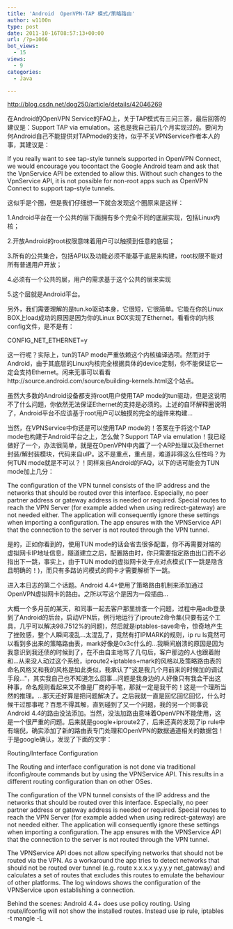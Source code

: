 ```yaml
---
title: 'Android  OpenVPN-TAP 模式/策略路由'
author: w1100n
type: post
date: 2011-10-16T08:57:13+00:00
url: /?p=1066
bot_views:
  - 15
views:
  - 9
categories:
  - Java

---
```

http://blog.csdn.net/dog250/article/details/42046269

在Android的OpenVPN Service的FAQ上，关于TAP模式有三问三答，最后回答的建议是：Support TAP via emulation。这也是我自己前几个月实现过的。要问为何Android自己不能提供对TAPmode的支持，似乎不关VPNService作者本人的事，其建议是：
  
If you really want to see tap-style tunnels supported in OpenVPN Connect, we would encourage you tocontact the Google Android team and ask that the VpnService API be extended to allow this. Without such changes to the VpnService API, it is not possible for non-root apps such as OpenVPN Connect to support tap-style tunnels.
  
这似乎是个圈，但是我们仔细想一下就会发现这个圈原来是这样：
  
1.Android平台在一个公共的层下面拥有多个完全不同的底层实现，包括Linux内核；
  
2.开放Android的root权限意味着用户可以触摸到任意的底层；
  
3.所有的公共集合，包括API以及功能必须不能基于底层来构建，root权限不能对所有普通用户开放；
  
4.必须有一个公共的层，用户的需求基于这个公共的层来实现
  
5.这个层就是Android平台。
  
另外，我们需要理解的是tun.ko驱动本身，它很短，它很简单。它能在你的Linux BOX上load成功的原因是因为你的Linux BOX实现了Ethernet，看看你的内核config文件，是不是有：
  
CONFIG_NET_ETHERNET=y
  
这一行呢？实际上，tun的TAP mode严重依赖这个内核编译选项。然而对于Android，由于其底层的Linux内核完全根据具体的device定制，你不能保证它一定会支持Ethernet。闲来无事可以看看http://source.android.com/source/building-kernels.html这个站点。
         
虽然大多数的Android设备都支持root用户使用TAP mode的tun驱动，但是这说明不了什么问题，你依然无法保证Ethernet的支持是必须的。上述的自环解释圈说明了，Android平台不应该基于root用户可以触摸的完全的组件来构建...
         
当然，在VPNService中你还是可以使用TAP mode的！答案在于将这个TAP mode也构建于Android平台之上，怎么做？Support TAP via emulation！我已经做好了一个，办法很简单，就是在OpenVPN中内置了一个ARP处理以及Ethernet封装/解封装模块，代码来自uIP。这不是重点，重点是，难道非得这么任性吗？为何TUN mode就是不可以？！同样来自Android的FAQ，以下的话可能会为TUN mode加上几分：
  
The configuration of the VPN tunnel consists of the IP address and the networks that should be routed over this interface. Especially, no peer partner address or gateway address is needed or required. Special routes to reach the VPN Server (for example added when using redirect-gateway) are not needed either. The application will consequently ignore these settings when importing a configuration. The app ensures with the VPNService API that the connection to the server is not routed through the VPN tunnel.
  
是的，正如你看到的，使用TUN mode的话会省去很多配置，你不再需要对端的虚拟网卡IP地址信息，隧道建立之后，配置路由时，你只需要指定路由出口而不必指出下一跳，事实上，由于TUN mode的虚拟网卡处于点对点模式(下一跳是隐含且明确的！)，而只有多路访问模式的网卡才需要解析下一跳。
         
进入本日志的第二个话题。Android 4.4+使用了策略路由机制来添加通过OpenVPN虚拟网卡的路由。之所以写这个是因为一段插曲...
         
大概一个多月前的某天，和同事一起去客户那里排查一个问题，过程中用adb登录到了Android的后台，启动VPN后，例行地运行了iproute2命令集(只要有这个工具，几乎可以解决98.7512%的问题)，然后就是iptables-save命令，惊奇地产生了挫败感，整个人瞬间凌乱...太混乱了，竟然有打IPMARK的规则，ip ru ls竟然可以看到多出来的策略路由表，mark好像是0x3c什么的...我瞬间崩溃的原因是因为我意识到我还债的时候到了，在不由自主地骂了几句后，客户那边的人也跟着附和...从来没人动过这个系统，iproute2+iptables+mark的风格以及策略路由表的命名风格又和我的风格是如此类似，我承认了"这是我几个月前来的时候加的调试手段..."，其实我自己也不知道怎么回事...问题是我身边的人好像只有我会干出这种事，命名规则看起来又不像是厂商的手笔，那就一定是我干的！这是一个理所当然的推理。...那天还好算是把问题解决了。之后我就一直是回忆回忆回忆，什么时候干过那事呢？百思不得其解，直到碰到了又一个问题，我的另一个同事说Android 4.4的路由没法添加。当然，没法加路由意味着OpenVPN不能使用，这是一个很严重的问题。后来就是google+iproute2了，后来还真的发现了ip rule中有端倪，确实添加了新的路由表专门处理和OpenVPN的数据通道相关的数据包！于是google确认，发现了下面的文字：
  
Routing/Interface Configuration

The Routing and interface configuration is not done via traditional ifconfig/route commands but by using the VPNService API. This results in a different routing configuration than on other OSes.

The configuration of the VPN tunnel consists of the IP address and the networks that should be routed over this interface. Especially, no peer partner address or gateway address is needed or required. Special routes to reach the VPN Server (for example added when using redirect-gateway) are not needed either. The application will consequently ignore these settings when importing a configuration. The app ensures with the VPNService API that the connection to the server is not routed through the VPN tunnel.

The VPNService API does not allow specifying networks that should not be routed via the VPN. As a workaround the app tries to detect networks that should not be routed over tunnel (e.g. route x.x.x.x y.y.y.y net_gateway) and calculates a set of routes that excludes this routes to emulate the behaviour of other platforms. The log windows shows the configuration of the VPNService upon establishing a connection.

Behind the scenes: Android 4.4+ does use policy routing. Using route/ifconfig will not show the installed routes. Instead use ip rule, iptables -t mangle -L